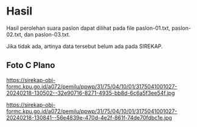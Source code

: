 # Hasil

Hasil perolehan suara paslon dapat dilihat pada file paslon-01.txt, paslon-02.txt, dan paslon-03.txt.

Jika tidak ada, artinya data tersebut belum ada pada SIREKAP.

## Foto C Plano

https://sirekap-obj-formc.kpu.go.id/a072/pemilu/ppwp/31/75/04/10/01/3175041001027-20240218-130502--32e90716-8271-4935-bb8d-6c6a5f3ee54f.jpg

https://sirekap-obj-formc.kpu.go.id/a072/pemilu/ppwp/31/75/04/10/01/3175041001027-20240218-130841--56e4839e-470d-4e2f-861f-74de70fdbc1e.jpg
